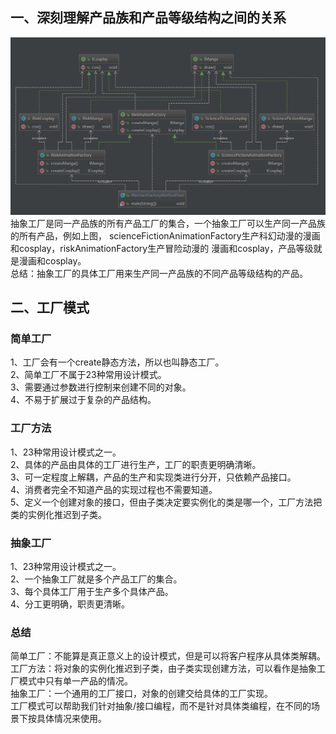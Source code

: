 ## 一、深刻理解产品族和产品等级结构之间的关系
![抽象工厂](abstractfactorymethod/抽象工厂.png)
抽象工厂是同一产品族的所有产品工厂的集合，一个抽象工厂可以生产同一产品族的所有产品，例如上图，
scienceFictionAnimationFactory生产科幻动漫的漫画和cosplay，riskAnimationFactory生产冒险动漫的
漫画和cosplay，产品等级就是漫画和cosplay。
<br>总结：抽象工厂的具体工厂用来生产同一产品族的不同产品等级结构的产品。
## 二、工厂模式  
### 简单工厂
1、工厂会有一个create静态方法，所以也叫静态工厂。  
2、简单工厂不属于23种常用设计模式。  
3、需要通过参数进行控制来创建不同的对象。  
4、不易于扩展过于复杂的产品结构。 
### 工厂方法
1、23种常用设计模式之一。  
2、具体的产品由具体的工厂进行生产，工厂的职责更明确清晰。  
3、可一定程度上解耦，产品的生产和实现类进行分开，只依赖产品接口。  
4、消费者完全不知道产品的实现过程也不需要知道。  
5、定义一个创建对象的接口，但由子类决定要实例化的类是哪一个，工厂方法把类的实例化推迟到子类。  
### 抽象工厂
1、23种常用设计模式之一。  
2、一个抽象工厂就是多个产品工厂的集合。  
3、每个具体工厂用于生产多个具体产品。  
4、分工更明确，职责更清晰。  
### 总结
简单工厂：不能算是真正意义上的设计模式，但是可以将客户程序从具体类解耦。  
工厂方法：将对象的实例化推迟到子类，由子类实现创建方法，可以看作是抽象工厂模式中只有单一产品的情况。  
抽象工厂：一个通用的工厂接口，对象的创建交给具体的工厂实现。  
工厂模式可以帮助我们针对抽象/接口编程，而不是针对具体类编程，在不同的场景下按具体情况来使用。


